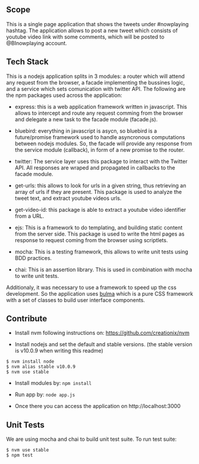
## Scope

This is a single page application that shows the tweets under #nowplaying hashtag. The application allows to post a new tweet which consists of youtube video link with some comments, which will be posted to @BInowplaying account.

## Tech Stack

This is a nodejs application splits in 3 modules: a router which will attend any request from the browser, a facade implementing the bussines logic, and a service which sets comunication with twitter API. The following are the npm packages used across the application:

- express: this is a web application framework written in javascript. This allows to intercept and route any request comming from the browser and delegate a new task to the facade module (facade.js).

- bluebird: everything in javascript is asycn, so bluebird is a future/promise framework used to handle asyncronous computations between nodejs modules. So, the facade will provide any response from the service module (callback), in form of a new promise to the router.

- twitter: The service layer uses this package to interact with the Twitter API. All responses are wraped and propagated in callbacks to the facade module.

- get-urls: this allows to look for urls in a given string, thus retrieving an array of urls if they are present. This package is used to analyze the tweet text, and extract youtube videos urls.

- get-video-id: this package is able to extract a youtube video identifier from a URL.

- ejs: This is a framework to do templating, and building static content from the server side. This package is used to write the html pages as response to request coming from the browser using scriptlets.

- mocha: This is a testing framework, this allows to write unit tests using BDD practices.

- chai: This is an assertion library. This is used in combination with mocha to write unit tests.

Additionaly, it was necessary to use a framework to speed up the css development. So the application uses [bulma](https://bulma.io/) which is a pure CSS framework with a set of classes to build user interface components.

## Contribute

- Install nvm following instructions on: https://github.com/creationix/nvm

- Install nodejs and set the default and stable versions. (the stable version is v10.0.9 when writing this readme)

```
$ nvm install node
$ nvm alias stable v10.0.9
$ nvm use stable
```

- Install modules by: `npm install`

- Run app by: `node app.js`

- Once there you can access the application on http://localhost:3000

## Unit Tests

We are using mocha and chai to build unit test suite. To run test suite:

```
$ nvm use stable
$ npm test
```
